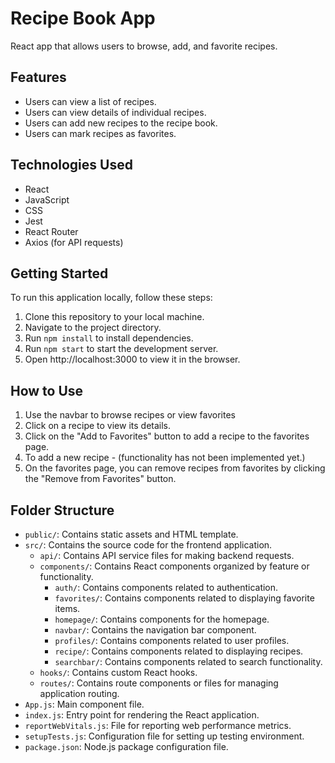 # Recipe Book App

React app that allows users to browse, add, and favorite recipes.

## Features

- Users can view a list of recipes.
- Users can view details of individual recipes.
- Users can add new recipes to the recipe book.
- Users can mark recipes as favorites.

## Technologies Used

- React
- JavaScript
- CSS
- Jest
- React Router
- Axios (for API requests)

## Getting Started 

To run this application locally, follow these steps:

1. Clone this repository to your local machine.
2. Navigate to the project directory.
3. Run `npm install` to install dependencies.
4. Run `npm start` to start the development server.
5. Open http://localhost:3000 to view it in the browser.

## How to Use

1. Use the navbar to browse recipes or view favorites
2. Click on a recipe to view its details.
3. Click on the "Add to Favorites" button to add a recipe to the favorites page.
4. To add a new recipe - (functionality has not been implemented yet.)
5. On the favorites page, you can remove recipes from favorites by clicking the "Remove from Favorites" button.

## Folder Structure

- `public/`: Contains static assets and HTML template.
- `src/`: Contains the source code for the frontend application.
  - `api/`: Contains API service files for making backend requests.
  - `components/`: Contains React components organized by feature or functionality.
    - `auth/`: Contains components related to authentication.
    - `favorites/`: Contains components related to displaying favorite items.
    - `homepage/`: Contains components for the homepage.
    - `navbar/`: Contains the navigation bar component.
    - `profiles/`: Contains components related to user profiles.
    - `recipe/`: Contains components related to displaying recipes.
    - `searchbar/`: Contains components related to search functionality.
  - `hooks/`: Contains custom React hooks.
  - `routes/`: Contains route components or files for managing application routing.
- `App.js`: Main component file.
- `index.js`: Entry point for rendering the React application.
- `reportWebVitals.js`: File for reporting web performance metrics.
- `setupTests.js`: Configuration file for setting up testing environment.
- `package.json`: Node.js package configuration file.

